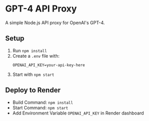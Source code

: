 # GPT-4 API Proxy

A simple Node.js API proxy for OpenAI's GPT-4.

## Setup

1. Run `npm install`
2. Create a `.env` file with:
   ```
   OPENAI_API_KEY=your-api-key-here
   ```
3. Start with `npm start`

## Deploy to Render

- Build Command: `npm install`
- Start Command: `npm start`
- Add Environment Variable `OPENAI_API_KEY` in Render dashboard
